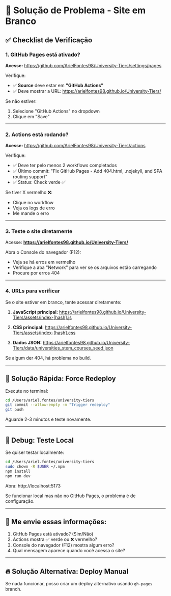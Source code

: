 # 🔧 Solução de Problema - Site em Branco

## ✅ Checklist de Verificação

### 1. GitHub Pages está ativado?

**Acesse:** https://github.com/ArielFontes98/University-Tiers/settings/pages

Verifique:
- ✅ **Source** deve estar em **"GitHub Actions"**
- ✅ Deve mostrar a URL: https://arielfontes98.github.io/University-Tiers/

Se não estiver:
1. Selecione "GitHub Actions" no dropdown
2. Clique em "Save"

---

### 2. Actions está rodando?

**Acesse:** https://github.com/ArielFontes98/University-Tiers/actions

Verifique:
- ✅ Deve ter pelo menos 2 workflows completados
- ✅ Último commit: "Fix GitHub Pages - Add 404.html, .nojekyll, and SPA routing support"
- ✅ Status: Check verde ✅

Se tiver X vermelho ❌:
- Clique no workflow
- Veja os logs de erro
- Me mande o erro

---

### 3. Teste o site diretamente

Acesse: **https://arielfontes98.github.io/University-Tiers/**

Abra o Console do navegador (F12):
- Veja se há erros em vermelho
- Verifique a aba "Network" para ver se os arquivos estão carregando
- Procure por erros 404

---

### 4. URLs para verificar

Se o site estiver em branco, tente acessar diretamente:

1. **JavaScript principal:**
   https://arielfontes98.github.io/University-Tiers/assets/index-[hash].js

2. **CSS principal:**
   https://arielfontes98.github.io/University-Tiers/assets/index-[hash].css

3. **Dados JSON:**
   https://arielfontes98.github.io/University-Tiers/data/universities_stem_courses_seed.json

Se algum der 404, há problema no build.

---

## 🔄 Solução Rápida: Force Redeploy

Execute no terminal:

```bash
cd /Users/ariel.fontes/university-tiers
git commit --allow-empty -m "Trigger redeploy"
git push
```

Aguarde 2-3 minutos e teste novamente.

---

## 🐛 Debug: Teste Local

Se quiser testar localmente:

```bash
cd /Users/ariel.fontes/university-tiers
sudo chown -R $USER ~/.npm
npm install
npm run dev
```

Abra: http://localhost:5173

Se funcionar local mas não no GitHub Pages, o problema é de configuração.

---

## 📝 Me envie essas informações:

1. GitHub Pages está ativado? (Sim/Não)
2. Actions mostra ✅ verde ou ❌ vermelho?
3. Console do navegador (F12) mostra algum erro?
4. Qual mensagem aparece quando você acessa o site?

---

## 🔥 Solução Alternativa: Deploy Manual

Se nada funcionar, posso criar um deploy alternativo usando `gh-pages` branch.

